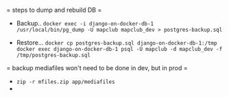 = steps to dump and rebuild DB =
* Backup..
`docker exec -i django-on-docker-db-1 /usr/local/bin/pg_dump -U mapclub mapclub_dev > postgres-backup.sql`
  
* Restore...
`docker cp postgres-backup.sql django-on-docker-db-1:/tmp`
`docker exec django-on-docker-db-1 psql -U mapclub -d mapclub_dev -f /tmp/postgres-backup.sql`

= backup mediafiles won't need to be done in dev, but in prod =
* `zip -r mfiles.zip app/mediafiles`
* 
